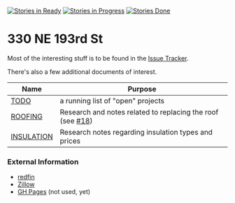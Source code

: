 [![Stories in Ready](https://badge.waffle.io/msimerson/330-NE-193rd-St.png?label=ready&title=Ready)](https://waffle.io/msimerson/330-NE-193rd-St)
[![Stories in Progress](https://badge.waffle.io/msimerson/330-NE-193rd-St.png?label=in%20progress&title=In%20Progress)](https://waffle.io/msimerson/330-NE-193rd-St)
[![Stories Done](https://badge.waffle.io/msimerson/330-NE-193rd-St.png?status=closed&title=Done)](https://waffle.io/msimerson/330-NE-193rd-St)
# 330 NE 193rd St

Most of the interesting stuff is to be found in the [Issue Tracker](https://github.com/msimerson/330-NE-193rd-St/issues).

There's also a few additional documents of interest.

| Name | Purpose |
| ---- | -------- |
| [TODO](TODO.md) | a running list of "open" projects
| [ROOFING](ROOFING.md) | Research and notes related to replacing the roof (see [#18](https://github.com/msimerson/330-NE-193rd-St/issues/18)) |
| [INSULATION](INSULATION.md) | Research notes regarding insulation types and prices |


### External Information

* [redfin](https://www.redfin.com/WA/Shoreline/330-NE-193rd-St-98155/home/79721)
* [Zillow](http://www.zillow.com/homes/330-NE-193-RD-ST-Shoreline-WA-98155_rb/)
* [GH Pages](http://msimerson.github.io/330-NE-193rd-St/) (not used, yet)
